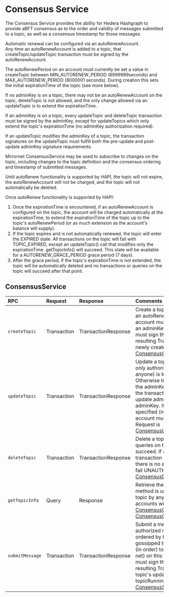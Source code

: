 # Consensus Service

The Consensus Service provides the ability for Hedera Hashgraph to provide aBFT consensus as to the order and validity of messages submitted to a topic, as well as a consensus timestamp for those messages.   
  
Automatic renewal can be configured via an autoRenewAccount.   
Any time an autoRenewAccount is added to a topic, that createTopic/updateTopic transaction must be signed by the autoRenewAccount.   
  
The autoRenewPeriod on an account must currently be set a value in createTopic between MIN\_AUTORENEW\_PERIOD \(6999999seconds\) and MAX\_AUTORENEW\_PERIOD \(8000001 seconds\). During creation this sets the initial expirationTime of the topic \(see more below\).   
  
If no adminKey is on a topic, there may not be an autoRenewAccount on the topic, deleteTopic is not allowed, and the only change allowed via an updateTopic is to extend the expirationTime.   
  
If an adminKey is on a topic, every updateTopic and deleteTopic transaction must be signed by the adminKey, except for updateTopics which only extend the topic's expirationTime \(no adminKey authorization required\).   
  
If an updateTopic modifies the adminKey of a topic, the transaction signatures on the updateTopic must fulfill both the pre-update and post-update adminKey signature requirements.   
  
Mirrornet ConsensusService may be used to subscribe to changes on the topic, including changes to the topic definition and the consensus ordering and timestamp of submitted messages.   
  
Until autoRenew functionality is supported by HAPI, the topic will not expire, the autoRenewAccount will not be charged, and the topic will not automatically be deleted.

  
Once autoRenew functionality is supported by HAPI:

1. Once the expirationTime is encountered, if an autoRenewAccount is configured on the topic, the account will be charged automatically at the expirationTime, to extend the expirationTime of the topic up to the topic's autoRenewPeriod \(or as much extension as the account's balance will supply\).
2. If the topic expires and is not automatically renewed, the topic will enter the EXPIRED state. All transactions on the topic will fail with TOPIC\_EXPIRED, except an updateTopic\(\) call that modifies only the expirationTime. getTopicInfo\(\) will succeed. This state will be available for a AUTORENEW\_GRACE\_PERIOD grace period \(7 days\).
3. After the grace period, if the topic's expirationTime is not extended, the topic will be automatically deleted and no transactions or queries on the topic will succeed after that point.

## ConsensusService

| RPC | Request | Response | Comments |
| :--- | :--- | :--- | :--- |
| `createTopic` | Transaction | TransactionResponse | Create a topic to be used for consensus. If an autoRenewAccount is specified, that account must also sign this transaction. If an adminKey is specified, the adminKey must sign the transaction. On success, the resulting TransactionReceipt contains the newly created TopicId. Request is [ConsensusCreateTopicTransactionBody](consensuscreatetopic.md#consensuscreatetopictransactionbody) |
| `updateTopic` | Transaction | TransactionResponse | Update a topic. If there is no adminKey, the only authorized update \(available to anyone\) is to extend the expirationTime. Otherwise transaction must be signed by the adminKey. If an adminKey is updated, the transaction must be signed by the pre-update adminKey and post-update adminKey. If a new autoRenewAccount is specified \(not just being removed\), that account must also sign the transaction. Request is [ConsensusUpdateTopicTransactionBody](consensusupdatetopic.md#consensusupdatetopictransactionbody) |
| `deleteTopic` | Transaction | TransactionResponse | Delete a topic. No more transactions or queries on the topic \(via HAPI\) will succeed. If an adminKey is set, this transaction must be signed by that key. If there is no adminKey, this transaction will fail UNAUTHORIZED. Request is [ConsensusDeleteTopicTransactionBody](consensusdeletetopic.md) |
| `getTopicInfo` | Query | Response | Retrieve the latest state of a topic. This method is unrestricted and allowed on any topic by any payer account. Deleted accounts will not be returned. Request is [ConsensusGetTopicInfoQuery](consensusgettopicinfo.md#consensusgettopicinfoquery) Response is [ConsensusGetTopicInfoResponse](consensusgettopicinfo.md#consensusgettopicinforesponse) |
| `submitMessage` | Transaction | TransactionResponse | Submit a message for consensus. Valid and authorized messages on valid topics will be ordered by the consensus service, gossipped to the mirror net, and published \(in order\) to all subscribers \(from the mirror net\) on this topic. The submitKey \(if any\) must sign this transaction. On success, the resulting TransactionReceipt contains the topic's updated topicSequenceNumber and topicRunningHash. Request is [ConsensusSubmitMessageTransactionBody](consensussubmitmessage.md#consensussubmitmessagetransactionbody) |

